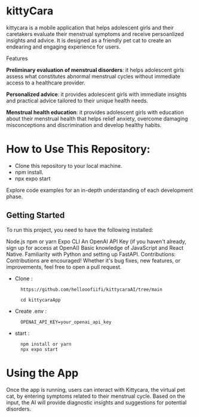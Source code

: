 # kittyCara 

kittycara is a mobile application that helps adolescent girls and their caretakers evaluate their menstrual symptoms and receive persoanlized insights and advice. It is designed as a friendly pet cat to create an endearing and engaging experience for users.


Features

**Preliminary evaluation of menstrual disorders**: it helps adolescent girls assess what constitutes abnormal menstrual cycles without immediate access to a healthcare provider.

**Personalized advice**: it provides adolescent girls with immediate insights and practical advice tailored to their unique health needs.

**Menstrual health education**: it provides adolescent girls with education about their menstrual health that helps relief anxiety, overcome damaging misconceptions and discrimination and develop healthy habits.


# How to Use This Repository:

- Clone this repository to your local machine.
- npm install.
- npx expo start

Explore code examples for an in-depth understanding of each development phase.

## Getting Started

To run this project, you need to have the following installed:

Node.js
npm or yarn
Expo CLI
An OpenAI API Key (if you haven't already, sign up for access at OpenAI)
Basic knowledge of JavaScript and React Native.
Familiarity with Python and setting up FastAPI.
Contributions:
Contributions are encouraged! Whether it's bug fixes, new features, or improvements, feel free to open a pull request.

- Clone :

        https://github.com/hellooofiifi/kittycaraAI/tree/main
        
        cd kittycaraApp
- Create .env :

        OPENAI_API_KEY=your_openai_api_key


- start : 

        npm install or yarn
        npx expo start

# Using the App

Once the app is running, users can interact with Kittycara, the virtual pet cat, by entering symptoms related to their menstrual cycle. Based on the input, the AI will provide diagnostic insights and suggestions for potential disorders.
